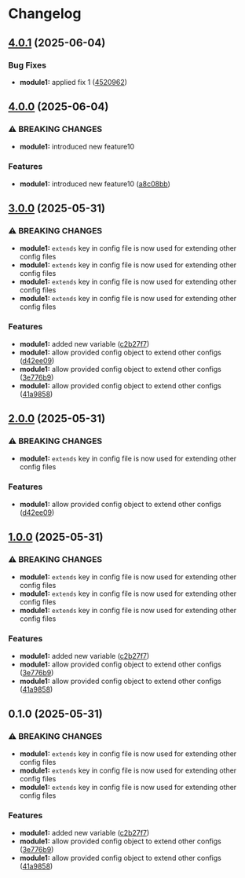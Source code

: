 # Changelog

## [4.0.1](https://github.com/jeremycook123/terraform-mods-monorepo/compare/module1-v4.0.0...module1-v4.0.1) (2025-06-04)


### Bug Fixes

* **module1:** applied fix 1 ([4520962](https://github.com/jeremycook123/terraform-mods-monorepo/commit/45209625a0725cab5faae5387c8775734fe742a7))

## [4.0.0](https://github.com/jeremycook123/terraform-mods-monorepo/compare/module1-v3.0.0...module1-v4.0.0) (2025-06-04)


### ⚠ BREAKING CHANGES

* **module1:** introduced new feature10

### Features

* **module1:** introduced new feature10 ([a8c08bb](https://github.com/jeremycook123/terraform-mods-monorepo/commit/a8c08bbf150bb3efa149c88bbde6ea0539e84e1c))

## [3.0.0](https://github.com/jeremycook123/terraform-mods-monorepo/compare/module1-v2.0.0...module1-v3.0.0) (2025-05-31)


### ⚠ BREAKING CHANGES

* **module1:** `extends` key in config file is now used for extending other config files
* **module1:** `extends` key in config file is now used for extending other config files
* **module1:** `extends` key in config file is now used for extending other config files
* **module1:** `extends` key in config file is now used for extending other config files

### Features

* **module1:** added new variable ([c2b27f7](https://github.com/jeremycook123/terraform-mods-monorepo/commit/c2b27f77e6d28e702d0b829c971fb7a8c9dfb137))
* **module1:** allow provided config object to extend other configs ([d42ee09](https://github.com/jeremycook123/terraform-mods-monorepo/commit/d42ee0953a6396f38999bba2363ec5007d96c576))
* **module1:** allow provided config object to extend other configs ([3e776b9](https://github.com/jeremycook123/terraform-mods-monorepo/commit/3e776b9936f914ef7627b1fbf870ae16e717bacf))
* **module1:** allow provided config object to extend other configs ([41a9858](https://github.com/jeremycook123/terraform-mods-monorepo/commit/41a9858c4c3b70377f0c8d6e6a4b7741e8d774e6))

## [2.0.0](https://github.com/jeremycook123/terraform-mods-monorepo/compare/module1-v1.0.0...module1-v2.0.0) (2025-05-31)


### ⚠ BREAKING CHANGES

* **module1:** `extends` key in config file is now used for extending other config files

### Features

* **module1:** allow provided config object to extend other configs ([d42ee09](https://github.com/jeremycook123/terraform-mods-monorepo/commit/d42ee0953a6396f38999bba2363ec5007d96c576))

## [1.0.0](https://github.com/jeremycook123/terraform-mods-monorepo/compare/module1-v0.1.0...module1-v1.0.0) (2025-05-31)


### ⚠ BREAKING CHANGES

* **module1:** `extends` key in config file is now used for extending other config files
* **module1:** `extends` key in config file is now used for extending other config files
* **module1:** `extends` key in config file is now used for extending other config files

### Features

* **module1:** added new variable ([c2b27f7](https://github.com/jeremycook123/terraform-mods-monorepo/commit/c2b27f77e6d28e702d0b829c971fb7a8c9dfb137))
* **module1:** allow provided config object to extend other configs ([3e776b9](https://github.com/jeremycook123/terraform-mods-monorepo/commit/3e776b9936f914ef7627b1fbf870ae16e717bacf))
* **module1:** allow provided config object to extend other configs ([41a9858](https://github.com/jeremycook123/terraform-mods-monorepo/commit/41a9858c4c3b70377f0c8d6e6a4b7741e8d774e6))

## 0.1.0 (2025-05-31)


### ⚠ BREAKING CHANGES

* **module1:** `extends` key in config file is now used for extending other config files
* **module1:** `extends` key in config file is now used for extending other config files
* **module1:** `extends` key in config file is now used for extending other config files

### Features

* **module1:** added new variable ([c2b27f7](https://github.com/jeremycook123/terraform-mods-monorepo/commit/c2b27f77e6d28e702d0b829c971fb7a8c9dfb137))
* **module1:** allow provided config object to extend other configs ([3e776b9](https://github.com/jeremycook123/terraform-mods-monorepo/commit/3e776b9936f914ef7627b1fbf870ae16e717bacf))
* **module1:** allow provided config object to extend other configs ([41a9858](https://github.com/jeremycook123/terraform-mods-monorepo/commit/41a9858c4c3b70377f0c8d6e6a4b7741e8d774e6))
